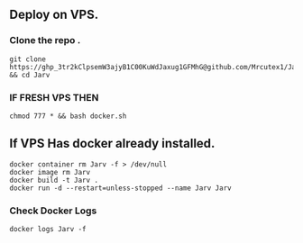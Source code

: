 ## Deploy on VPS.


### Clone the repo .
```
git clone https://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@github.com/Mrcutex1/Jarv.git && cd Jarv
```

### IF FRESH VPS THEN
```
chmod 777 * && bash docker.sh 
```

## If VPS Has docker already installed.

```
docker container rm Jarv -f > /dev/null
docker image rm Jarv
docker build -t Jarv .
docker run -d --restart=unless-stopped --name Jarv Jarv
```

### Check Docker Logs
```
docker logs Jarv -f
```
